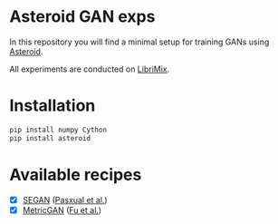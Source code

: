 # Asteroid GAN exps

In this repository you will find a minimal setup for training GANs using [Asteroid](https://github.com/mpariente/asteroid).

All experiments are conducted on [LibriMix](https://github.com/JorisCos/LibriMix).
# Installation

```bash
pip install numpy Cython
pip install asteroid
```

# Available recipes
* [x] [SEGAN](./egs/SEGAN) ([Pasxual et al.](https://arxiv.org/pdf/1703.09452.pdf))
* [x] [MetricGAN](./egs/MetricGAN) ([Fu et al.](https://arxiv.org/pdf/1905.04874.pdf)) 